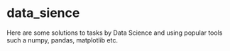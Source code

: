 # data_sience
Here are some solutions to tasks by Data Science and using popular tools such a numpy, pandas, matplotlib etc.
